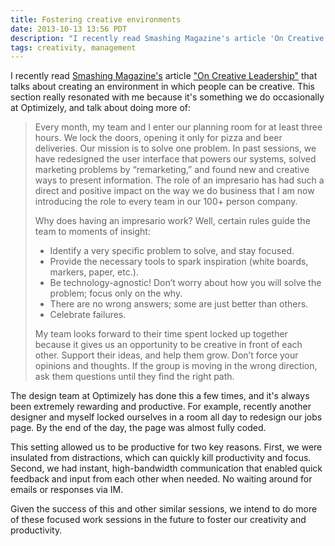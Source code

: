 ```yaml
---
title: Fostering creative environments
date: 2013-10-13 13:56 PDT
description: "I recently read Smashing Magazine's article 'On Creative Leadership' that talks about creating an environment in which people can be creative. This section really resonated with me because it's something we do occasionally at Optimizely, and talk about doing more of:"
tags: creativity, management
---
```


I recently read [Smashing Magazine's](http://www.smashingmagazine.com) article ["On Creative Leadership"](http://www.smashingmagazine.com/2013/08/28/on-creative-leadership/) that talks about creating an environment in which people can be creative. This section really resonated with me because it's something we do occasionally at Optimizely, and talk about doing more of:

> Every month, my team and I enter our planning room for at least three hours. We lock the doors, opening it only for pizza and beer deliveries. Our mission is to solve one problem. In past sessions, we have redesigned the user interface that powers our systems, solved marketing problems by “remarketing,” and found new and creative ways to present information. The role of an impresario has had such a direct and positive impact on the way we do business that I am now introducing the role to every team in our 100+ person company.
>
> Why does having an impresario work? Well, certain rules guide the team to moments of insight:
>
> - Identify a very specific problem to solve, and stay focused.
> - Provide the necessary tools to spark inspiration (white boards, markers, paper, etc.).
> - Be technology-agnostic! Don’t worry about how you will solve the problem; focus only on the why.
> - There are no wrong answers; some are just better than others.
> - Celebrate failures.
>
> My team looks forward to their time spent locked up together because it gives us an opportunity to be creative in front of each other. Support their ideas, and help them grow. Don’t force your opinions and thoughts. If the group is moving in the wrong direction, ask them questions until they find the right path.

The design team at Optimizely has done this a few times, and it's always been extremely rewarding and productive. For example, recently another designer and myself locked ourselves in a room all day to redesign our jobs page. By the end of the day, the page was almost fully coded.

This setting allowed us to be productive for two key reasons. First, we were insulated from distractions, which can quickly kill productivity and focus. Second, we had instant, high-bandwidth communication that enabled quick feedback and input from each other when needed. No waiting around for emails or responses via IM.

Given the success of this and other similar sessions, we intend to do more of these focused work sessions in the future to foster our creativity and productivity.
